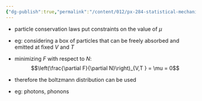 ```yaml
---
{"dg-publish":true,"permalink":"/content/012/px-284-statistical-mechanics/i-chemical-potential/px-284-i4-conservation-laws/","noteIcon":"1","created":"2025-01-16T15:50:28.754+00:00","updated":"2025-01-16T15:53:40.838+00:00"}
---
```


- particle conservation laws put constraints on the value of $\mu$

- eg: considering a box of particles that can be freely absorbed and emitted at fixed $V$ and $T$
- minimizing $F$ with respect to $N:$
$$\left(\frac{\partial F}{\partial N}\right)_{V,T } = \mu = 0$$
- therefore the boltzmann distribution can be used

- eg: photons, phonons

